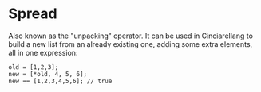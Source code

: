 # Spread

Also known as the "unpacking" operator. It can be used in Cinciarellang to build a new list from an already existing one, adding some extra elements, all in one expression:

```
old = [1,2,3];
new = [*old, 4, 5, 6];
new == [1,2,3,4,5,6]; // true
```
